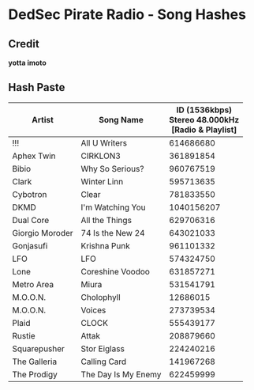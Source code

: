 # DedSec Pirate Radio - Song Hashes

## Credit

**yotta imoto**


## Hash Paste
| Artist                 | Song Name                  | ID (1536kbps)<br/>Stereo 48.000kHz<br/>[Radio & Playlist] 
| ---------------------- | -------------------------- | --------------------------------------------------------- 
| !!!                    | All U Writers              | 614686680                                                
| Aphex Twin             | CIRKLON3                   | 361891854                                                                                            
| Bibio                  | Why So Serious?            | 960767519                                                 
| Clark                  | Winter Linn                | 595713635                                                 
| Cybotron               | Clear                      | 781833550                                                 
| DKMD                   | I'm Watching You           | 1040156207                                                 
| Dual Core              | All the Things             | 629706316                                                
| Giorgio Moroder        | 74 Is the New 24           | 643021033                                                 
| Gonjasufi              | Krishna Punk               | 961101332                                                 
| LFO                    | LFO                        | 574324750                                                
| Lone                   | Coreshine Voodoo           | 631857271                                                 
| Metro Area             | Miura                      | 531541791                                                 
| M.O.O.N.               | Cholophyll                 | 12686015                                               
| M.O.O.N.               | Voices                     | 273739534                                                
| Plaid                  | CLOCK                      | 555439177                                                
| Rustie                 | Attak                      | 208879660                                                 
| Squarepusher           | Stor Eiglass               | 224240216                                               
| The Galleria           | Calling Card               | 141967268                                                 
| The Prodigy            | The Day Is My Enemy        | 622459999     
